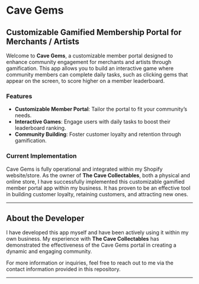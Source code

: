 # Cave Gems

## Customizable Gamified Membership Portal for Merchants / Artists

Welcome to **Cave Gems**, a customizable member portal designed to enhance community engagement for merchants and artists through gamification. This app allows you to build an interactive game where community members can complete daily tasks, such as clicking gems that appear on the screen, to score higher on a member leaderboard.

### Features
- **Customizable Member Portal**: Tailor the portal to fit your community’s needs.
- **Interactive Games**: Engage users with daily tasks to boost their leaderboard ranking.
- **Community Building**: Foster customer loyalty and retention through gamification.

### Current Implementation
Cave Gems is fully operational and integrated within my Shopify website/store. As the owner of **The Cave Collectables**, both a physical and online store, I have successfully implemented this customizable gamified member portal app within my business. It has proven to be an effective tool in building customer loyalty, retaining customers, and attracting new ones.

---

## About the Developer

I have developed this app myself and have been actively using it within my own business. My experience with **The Cave Collectables** has demonstrated the effectiveness of the Cave Gems portal in creating a dynamic and engaging community.

For more information or inquiries, feel free to reach out to me via the contact information provided in this repository.

---

